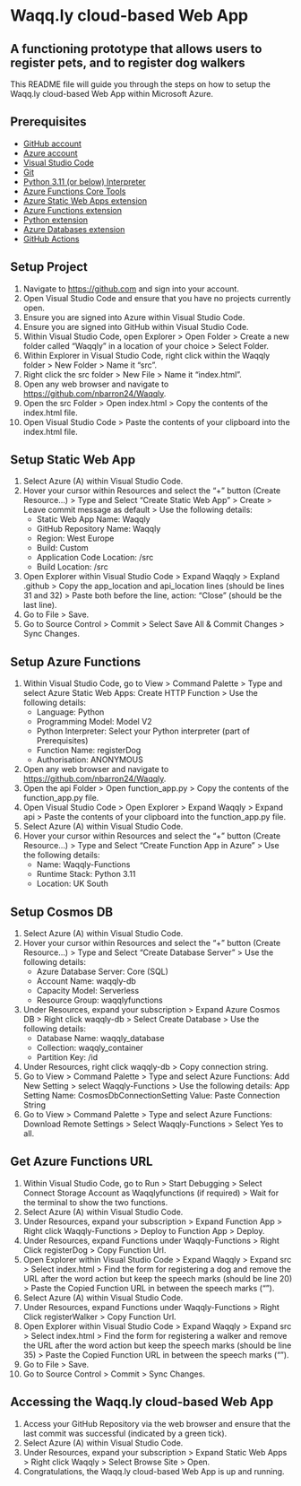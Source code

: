# Waqq.ly cloud-based Web App

## A functioning prototype that allows users to register pets, and to register dog walkers

This README file will guide you through the steps on how to setup the Waqq.ly cloud-based Web App within Microsoft Azure.

## Prerequisites

* [GitHub account](https://github.com/)
* [Azure account](https://portal.azure.com/)
* [Visual Studio Code](https://code.visualstudio.com/)
* [Git](https://git-scm.com/downloads)
* [Python 3.11 (or below) Interpreter](https://www.python.org/downloads/)
* [Azure Functions Core Tools](https://learn.microsoft.com/en-us/azure/azure-functions/functions-run-local) 
* [Azure Static Web Apps extension](https://marketplace.visualstudio.com/items?itemName=ms-azuretools.vscode-azurestaticwebapps)
* [Azure Functions extension](https://marketplace.visualstudio.com/items?itemName=ms-azuretools.vscode-azurefunctions)
* [Python extension](https://marketplace.visualstudio.com/items?itemName=ms-python.python)
* [Azure Databases extension](https://marketplace.visualstudio.com/items?itemName=ms-azuretools.vscode-cosmosdb)
* [GitHub Actions](https://marketplace.visualstudio.com/items?itemName=GitHub.vscode-github-actions)


## Setup Project

1.	Navigate to https://github.com and sign into your account.
2.	Open Visual Studio Code and ensure that you have no projects currently open.
3.	Ensure you are signed into Azure within Visual Studio Code.
4.	Ensure you are signed into GitHub within Visual Studio Code.
5.	Within Visual Studio Code, open Explorer > Open Folder > Create a new folder called “Waqqly” in a location of your choice > Select Folder.
6.	Within Explorer in Visual Studio Code, right click within the Waqqly folder > New Folder > Name it “src”.
7.	Right click the src folder > New File > Name it “index.html”.
8.	Open any web browser and navigate to https://github.com/nbarron24/Waqqly.
9.	Open the src Folder > Open index.html > Copy the contents of the index.html file.
10.	Open Visual Studio Code > Paste the contents of your clipboard into the index.html file.

## Setup Static Web App

1.	Select Azure (A) within Visual Studio Code.
2.	Hover your cursor within Resources and select the “+” button (Create Resource…) > Type and Select “Create Static Web App” > Create > Leave commit message as default > Use the following details:
    * Static Web App Name: Waqqly
    * GitHub Repository Name: Waqqly
    * Region: West Europe
    * Build: Custom
    * Application Code Location: /src
    * Build Location: /src
3.	Open Explorer within Visual Studio Code > Expand Waqqly > Expland .github > Copy the app_location and api_location lines (should be lines 31 and 32) > Paste both before the line, action: “Close” (should be the last line).
4.	Go to File > Save.
5.	Go to Source Control > Commit > Select Save All & Commit Changes > Sync Changes.


## Setup Azure Functions

1.	Within Visual Studio Code, go to View > Command Palette > Type and select Azure Static Web Apps: Create HTTP Function > Use the following details:
    * Language: Python
    * Programming Model: Model V2
    * Python Interpreter: Select your Python interpreter (part of Prerequisites)
    * Function Name: registerDog
    * Authorisation: ANONYMOUS
2.	Open any web browser and navigate to https://github.com/nbarron24/Waqqly.
3.	Open the api Folder > Open function_app.py > Copy the contents of the function_app.py file.
4.	Open Visual Studio Code > Open Explorer > Expand Waqqly > Expand api > Paste the contents of your clipboard into the function_app.py file.
5.	Select Azure (A) within Visual Studio Code.
6.	Hover your cursor within Resources and select the “+” button (Create Resource…) > Type and Select “Create Function App in Azure” > Use the following details:
    * Name: Waqqly-Functions
    * Runtime Stack: Python 3.11
    * Location: UK South

## Setup Cosmos DB

1.	Select Azure (A) within Visual Studio Code.
2.	Hover your cursor within Resources and select the “+” button (Create Resource…) > Type and Select “Create Database Server” > Use the following details:
    * Azure Database Server: Core (SQL)
    * Account Name: waqqly-db
    * Capacity Model: Serverless
    * Resource Group: waqqlyfunctions
3.	Under Resources, expand your subscription > Expand Azure Cosmos DB > Right click waqqly-db > Select Create Database > Use the following details:
    * Database Name: waqqly_database
    * Collection: waqqly_container
    * Partition Key: /id
4.	Under Resources, right click waqqly-db > Copy connection string.
5.	Go to View > Command Palette > Type and select Azure Functions: Add New Setting > select Waqqly-Functions > Use the following details:
App Setting Name: CosmosDbConnectionSetting
Value: Paste Connection String
6.	Go to View > Command Palette > Type and select Azure Functions: Download Remote Settings > Select Waqqly-Functions > Select Yes to all.

## Get Azure Functions URL

1.	Within Visual Studio Code, go to Run > Start Debugging > Select Connect Storage Account as Waqqlyfunctions (if required) > Wait for the terminal to show the two functions.
2.	Select Azure (A) within Visual Studio Code.
3.	Under Resources, expand your subscription > Expand Function App > Right click Waqqly-Functions > Deploy to Function App > Deploy.
4.	Under Resources, expand Functions under Waqqly-Functions > Right Click registerDog > Copy Function Url.
5.	Open Explorer within Visual Studio Code > Expand Waqqly > Expand src > Select index.html > Find the form for registering a dog and remove the URL after the word action but keep the speech marks (should be line 20) > Paste the Copied Function URL in between the speech marks (“”).
6.	Select Azure (A) within Visual Studio Code.
7.	Under Resources, expand Functions under Waqqly-Functions > Right Click registerWalker > Copy Function Url.
8.	Open Explorer within Visual Studio Code > Expand Waqqly > Expand src > Select index.html > Find the form for registering a walker and remove the URL after the word action but keep the speech marks (should be line 35) > Paste the Copied Function URL in between the speech marks (“”).
9.	Go to File > Save.
10.	Go to Source Control > Commit > Sync Changes.

## Accessing the Waqq.ly cloud-based Web App

1.	Access your GitHub Repository via the web browser and ensure that the last commit was successful (indicated by a green tick).
2.	Select Azure (A) within Visual Studio Code.
3.	Under Resources, expand your subscription > Expand Static Web Apps > Right click Waqqly > Select Browse Site > Open.
4.	Congratulations, the Waqq.ly cloud-based Web App is up and running.
